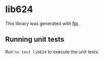 # lib624

This library was generated with [Nx](https://nx.dev).

## Running unit tests

Run `nx test lib624` to execute the unit tests.
